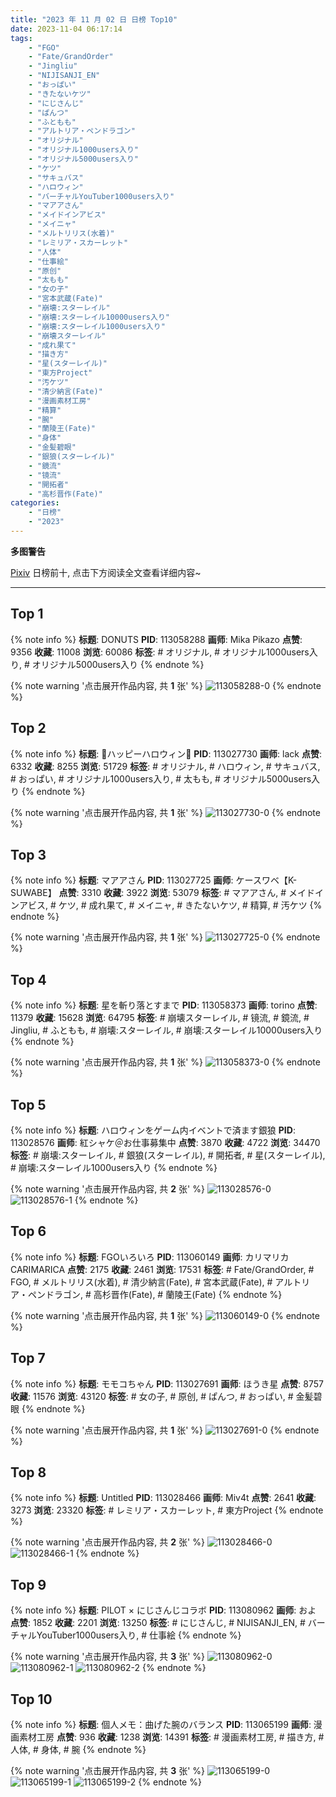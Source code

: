 ```yaml
---
title: "2023 年 11 月 02 日 日榜 Top10"
date: 2023-11-04 06:17:14
tags:
    - "FGO"
    - "Fate/GrandOrder"
    - "Jingliu"
    - "NIJISANJI_EN"
    - "おっぱい"
    - "きたないケツ"
    - "にじさんじ"
    - "ぱんつ"
    - "ふともも"
    - "アルトリア・ペンドラゴン"
    - "オリジナル"
    - "オリジナル1000users入り"
    - "オリジナル5000users入り"
    - "ケツ"
    - "サキュバス"
    - "ハロウィン"
    - "バーチャルYouTuber1000users入り"
    - "マアアさん"
    - "メイドインアビス"
    - "メイニャ"
    - "メルトリリス(水着)"
    - "レミリア・スカーレット"
    - "人体"
    - "仕事絵"
    - "原创"
    - "太もも"
    - "女の子"
    - "宮本武蔵(Fate)"
    - "崩壊:スターレイル"
    - "崩壊:スターレイル10000users入り"
    - "崩壊:スターレイル1000users入り"
    - "崩壊スターレイル"
    - "成れ果て"
    - "描き方"
    - "星(スターレイル)"
    - "東方Project"
    - "汚ケツ"
    - "清少納言(Fate)"
    - "漫画素材工房"
    - "精算"
    - "腕"
    - "蘭陵王(Fate)"
    - "身体"
    - "金髪碧眼"
    - "銀狼(スターレイル)"
    - "鏡流"
    - "镜流"
    - "開拓者"
    - "高杉晋作(Fate)"
categories:
    - "日榜"
    - "2023"
---
```


<i class="fa fa-triangle-exclamation"></i>**多图警告**<i class="fa fa-triangle-exclamation"></i>

[Pixiv](https://www.pixiv.net/) 日榜前十, 点击下方阅读全文查看详细内容~

<!-- more -->

---

## Top 1

{% note info %}
**标题**: DONUTS
**PID**: 113058288 **画师**: Mika Pikazo
**点赞**: 9356 **收藏**: 11008 **浏览**: 60086
**标签**: # オリジナル, # オリジナル1000users入り, # オリジナル5000users入り
{% endnote %}

{% note warning '点击展开作品内容, 共 **1** 张' %}
![113058288-0](https://i.pixiv.re/img-original/img/2023/11/02/00/00/01/113058288_p0.png)
{% endnote %}

## Top 2

{% note info %}
**标题**: 🎃ハッピーハロウィン🎃
**PID**: 113027730 **画师**: lack
**点赞**: 6332 **收藏**: 8255 **浏览**: 51729
**标签**: # オリジナル, # ハロウィン, # サキュバス, # おっぱい, # オリジナル1000users入り, # 太もも, # オリジナル5000users入り
{% endnote %}

{% note warning '点击展开作品内容, 共 **1** 张' %}
![113027730-0](https://i.pixiv.re/img-original/img/2023/11/01/00/00/49/113027730_p0.png)
{% endnote %}

## Top 3

{% note info %}
**标题**: マアアさん
**PID**: 113027725 **画师**: ケースワベ【K-SUWABE】
**点赞**: 3310 **收藏**: 3922 **浏览**: 53079
**标签**: # マアアさん, # メイドインアビス, # ケツ, # 成れ果て, # メイニャ, # きたないケツ, # 精算, # 汚ケツ
{% endnote %}

{% note warning '点击展开作品内容, 共 **1** 张' %}
![113027725-0](https://i.pixiv.re/img-original/img/2023/11/01/00/00/47/113027725_p0.jpg)
{% endnote %}

## Top 4

{% note info %}
**标题**: 星を斬り落とすまで
**PID**: 113058373 **画师**: torino
**点赞**: 11379 **收藏**: 15628 **浏览**: 64795
**标签**: # 崩壊スターレイル, # 镜流, # 鏡流, # Jingliu, # ふともも, # 崩壊:スターレイル, # 崩壊:スターレイル10000users入り
{% endnote %}

{% note warning '点击展开作品内容, 共 **1** 张' %}
![113058373-0](https://i.pixiv.re/img-original/img/2023/11/02/00/00/18/113058373_p0.jpg)
{% endnote %}

## Top 5

{% note info %}
**标题**: ハロウィンをゲーム内イベントで済ます銀狼
**PID**: 113028576 **画师**: 紅シャケ＠お仕事募集中
**点赞**: 3870 **收藏**: 4722 **浏览**: 34470
**标签**: # 崩壊:スターレイル, # 銀狼(スターレイル), # 開拓者, # 星(スターレイル), # 崩壊:スターレイル1000users入り
{% endnote %}

{% note warning '点击展开作品内容, 共 **2** 张' %}
![113028576-0](https://i.pixiv.re/img-original/img/2023/11/01/00/11/29/113028576_p0.jpg)
![113028576-1](https://i.pixiv.re/img-original/img/2023/11/01/00/11/29/113028576_p1.jpg)
{% endnote %}

## Top 6

{% note info %}
**标题**: FGOいろいろ
**PID**: 113060149 **画师**: カリマリカCARIMARICA
**点赞**: 2175 **收藏**: 2461 **浏览**: 17531
**标签**: # Fate/GrandOrder, # FGO, # メルトリリス(水着), # 清少納言(Fate), # 宮本武蔵(Fate), # アルトリア・ペンドラゴン, # 高杉晋作(Fate), # 蘭陵王(Fate)
{% endnote %}

{% note warning '点击展开作品内容, 共 **1** 张' %}
![113060149-0](https://i.pixiv.re/img-original/img/2023/11/02/00/52/48/113060149_p0.png)
{% endnote %}

## Top 7

{% note info %}
**标题**: モモコちゃん
**PID**: 113027691 **画师**: ほうき星
**点赞**: 8757 **收藏**: 11576 **浏览**: 43120
**标签**: # 女の子, # 原创, # ぱんつ, # おっぱい, # 金髪碧眼
{% endnote %}

{% note warning '点击展开作品内容, 共 **1** 张' %}
![113027691-0](https://i.pixiv.re/img-original/img/2023/11/01/00/00/38/113027691_p0.jpg)
{% endnote %}

## Top 8

{% note info %}
**标题**: Untitled
**PID**: 113028466 **画师**: Miv4t
**点赞**: 2641 **收藏**: 3273 **浏览**: 23320
**标签**: # レミリア・スカーレット, # 東方Project
{% endnote %}

{% note warning '点击展开作品内容, 共 **2** 张' %}
![113028466-0](https://i.pixiv.re/img-original/img/2023/11/01/00/09/21/113028466_p0.jpg)
![113028466-1](https://i.pixiv.re/img-original/img/2023/11/01/00/09/21/113028466_p1.jpg)
{% endnote %}

## Top 9

{% note info %}
**标题**: PILOT × にじさんじコラボ
**PID**: 113080962 **画师**: およ
**点赞**: 1852 **收藏**: 2201 **浏览**: 13250
**标签**: # にじさんじ, # NIJISANJI_EN, # バーチャルYouTuber1000users入り, # 仕事絵
{% endnote %}

{% note warning '点击展开作品内容, 共 **3** 张' %}
![113080962-0](https://i.pixiv.re/img-original/img/2023/11/02/22/04/28/113080962_p0.jpg)
![113080962-1](https://i.pixiv.re/img-original/img/2023/11/02/22/04/28/113080962_p1.jpg)
![113080962-2](https://i.pixiv.re/img-original/img/2023/11/02/22/04/28/113080962_p2.jpg)
{% endnote %}

## Top 10

{% note info %}
**标题**: 個人メモ：曲げた腕のバランス
**PID**: 113065199 **画师**: 漫画素材工房
**点赞**: 936 **收藏**: 1238 **浏览**: 14391
**标签**: # 漫画素材工房, # 描き方, # 人体, # 身体, # 腕
{% endnote %}

{% note warning '点击展开作品内容, 共 **3** 张' %}
![113065199-0](https://i.pixiv.re/img-original/img/2023/11/02/07/00/04/113065199_p0.jpg)
![113065199-1](https://i.pixiv.re/img-original/img/2023/11/02/07/00/04/113065199_p1.jpg)
![113065199-2](https://i.pixiv.re/img-original/img/2023/11/02/07/00/04/113065199_p2.jpg)
{% endnote %}
